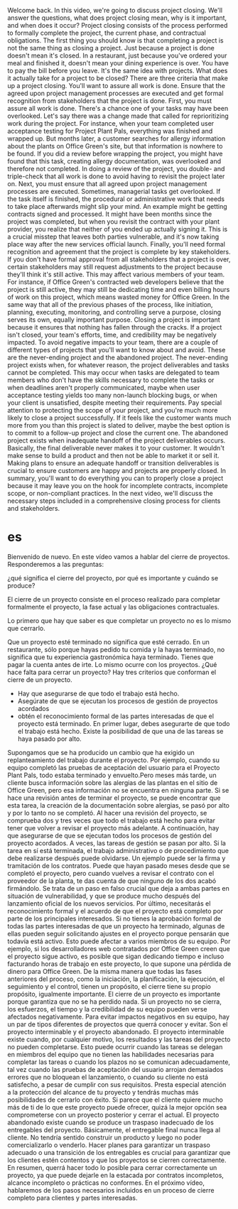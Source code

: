 Welcome back. In this video, we're going to discuss project closing. We'll answer the questions, what does project closing mean, why is it important, and when does it occur? Project closing consists of the process performed to formally complete the project, the current phase, and contractual obligations. The first thing you should know is that completing a project is not the same thing as closing a project. Just because a project is done doesn't mean it's closed. In a restaurant, just because you've ordered your meal and finished it, doesn't mean your dining experience is over. You have to pay the bill before you leave. It's the same idea with projects. What does it actually take for a project to be closed? There are three criteria that make up a project closing. You'll want to assure all work is done. Ensure that the agreed upon project management processes are executed and get formal recognition from stakeholders that the project is done. First, you must assure all work is done. There's a chance one of your tasks may have been overlooked. Let's say there was a change made that called for reprioritizing work during the project. For instance, when your team completed user acceptance testing for Project Plant Pals, everything was finished and wrapped up. But months later, a customer searches for allergy information about the plants on Office Green's site, but that information is nowhere to be found. If you did a review before wrapping the project, you might have found that this task, creating allergy documentation, was overlooked and therefore not completed. In doing a review of the project, you double- and triple-check that all work is done to avoid having to revisit the project later on. Next, you must ensure that all agreed upon project management processes are executed. Sometimes, managerial tasks get overlooked. If the task itself is finished, the procedural or administrative work that needs to take place afterwards might slip your mind. An example might be getting contracts signed and processed. It might have been months since the project was completed, but when you revisit the contract with your plant provider, you realize that neither of you ended up actually signing it. This is a crucial misstep that leaves both parties vulnerable, and it's now taking place way after the new services official launch. Finally, you'll need formal recognition and agreement that the project is complete by key stakeholders. If you don't have formal approval from all stakeholders that a project is over, certain stakeholders may still request adjustments to the project because they'll think it's still active. This may affect various members of your team. For instance, if Office Green's contracted web developers believe that the project is still active, they may still be dedicating time and even billing hours of work on this project, which means wasted money for Office Green. In the same way that all of the previous phases of the process, like initiation, planning, executing, monitoring, and controlling serve a purpose, closing serves its own, equally important purpose. Closing a project is important because it ensures that nothing has fallen through the cracks. If a project isn't closed, your team's efforts, time, and credibility may be negatively impacted. To avoid negative impacts to your team, there are a couple of different types of projects that you'll want to know about and avoid. These are the never-ending project and the abandoned project. The never-ending project exists when, for whatever reason, the project deliverables and tasks cannot be completed. This may occur when tasks are delegated to team members who don't have the skills necessary to complete the tasks or when deadlines aren't properly communicated, maybe when user acceptance testing yields too many non-launch blocking bugs, or when your client is unsatisfied, despite meeting their requirements. Pay special attention to protecting the scope of your project, and you're much more likely to close a project successfully. If it feels like the customer wants much more from you than this project is slated to deliver, maybe the best option is to commit to a follow-up project and close the current one. The abandoned project exists when inadequate handoff of the project deliverables occurs. Basically, the final deliverable never makes it to your customer. It wouldn't make sense to build a product and then not be able to market it or sell it. Making plans to ensure an adequate handoff or transition deliverables is crucial to ensure customers are happy and projects are properly closed. In summary, you'll want to do everything you can to properly close a project because it may leave you on the hook for incomplete contracts, incomplete scope, or non-compliant practices. In the next video, we'll discuss the necessary steps included in a comprehensive closing process for clients and stakeholders.
# es
Bienvenido de nuevo. En este vídeo vamos a hablar del cierre de proyectos. Responderemos a las preguntas:

¿qué significa el cierre del proyecto, por qué es importante y cuándo se produce?

El cierre de un proyecto consiste en el proceso realizado para completar formalmente el proyecto, la fase actual y las obligaciones contractuales.

Lo primero que hay que saber es que completar un proyecto no es lo mismo que cerrarlo.

Que un proyecto esté terminado no significa que esté cerrado. En un restaurante, sólo porque hayas pedido tu comida y la hayas terminado, no significa que tu experiencia gastronómica haya terminado.
Tienes que pagar la cuenta antes de irte. Lo mismo ocurre con los proyectos.
¿Qué hace falta para cerrar un proyecto?
Hay tres criterios que conforman el cierre de un proyecto.
- Hay que asegurarse de que todo el trabajo está hecho.
- Asegúrate de que se ejecutan los procesos de gestión de proyectos acordados
- obtén el reconocimiento formal de las partes interesadas de que el proyecto está terminado.
En primer lugar, debes asegurarte de que todo el trabajo está hecho. Existe la posibilidad de que una de las tareas se haya pasado por alto.

Supongamos que se ha producido un cambio que ha exigido un replanteamiento del trabajo durante el proyecto. Por ejemplo, cuando su equipo completó las pruebas de aceptación del usuario para el Proyecto Plant Pals, todo estaba terminado y envuelto.Pero meses más tarde, un cliente busca información sobre las alergias de las plantas en el sitio de Office Green, pero esa información no se encuentra en ninguna parte. Si se hace una revisión antes de terminar el proyecto, se puede encontrar que esta tarea, la creación de la documentación sobre alergias, se pasó por alto y por lo tanto no se completó. Al hacer una revisión del proyecto, se comprueba dos y tres veces que todo el trabajo está hecho para evitar tener que volver a revisar el proyecto más adelante. A continuación, hay que asegurarse de que se ejecutan todos los procesos de gestión del proyecto acordados. A veces, las tareas de gestión se pasan por alto. Si la tarea en sí está terminada, el trabajo administrativo o de procedimiento que debe realizarse después puede olvidarse. Un ejemplo puede ser la firma y tramitación de los contratos. Puede que hayan pasado meses desde que se completó el proyecto, pero cuando vuelves a revisar el contrato con el proveedor de la planta, te das cuenta de que ninguno de los dos acabó firmándolo. Se trata de un paso en falso crucial que deja a ambas partes en situación de vulnerabilidad, y que se produce mucho después del lanzamiento oficial de los nuevos servicios. Por último, necesitarás el reconocimiento formal y el acuerdo de que el proyecto está completo por parte de los principales interesados. Si no tienes la aprobación formal de todas las partes interesadas de que un proyecto ha terminado, algunas de ellas pueden seguir solicitando ajustes en el proyecto porque pensarán que todavía está activo. Esto puede afectar a varios miembros de su equipo. Por ejemplo, si los desarrolladores web contratados por Office Green creen que el proyecto sigue activo, es posible que sigan dedicando tiempo e incluso facturando horas de trabajo en este proyecto, lo que supone una pérdida de dinero para Office Green. De la misma manera que todas las fases anteriores del proceso, como la iniciación, la planificación, la ejecución, el seguimiento y el control, tienen un propósito, el cierre tiene su propio propósito, igualmente importante. El cierre de un proyecto es importante porque garantiza que no se ha perdido nada. Si un proyecto no se cierra, los esfuerzos, el tiempo y la credibilidad de su equipo pueden verse afectados negativamente. Para evitar impactos negativos en su equipo, hay un par de tipos diferentes de proyectos que querrá conocer y evitar.
Son el proyecto interminable y el proyecto abandonado.
El proyecto interminable existe cuando, por cualquier motivo, los resultados y las tareas del proyecto no pueden completarse. Esto puede ocurrir cuando las tareas se delegan en miembros del equipo que no tienen las habilidades necesarias para completar las tareas o cuando los plazos no se comunican adecuadamente, tal vez cuando las pruebas de aceptación del usuario arrojan demasiados errores que no bloquean el lanzamiento, o cuando su cliente no está satisfecho, a pesar de cumplir con sus requisitos. Presta especial atención a la protección del alcance de tu proyecto y tendrás muchas más posibilidades de cerrarlo con éxito.
Si parece que el cliente quiere mucho más de ti de lo que este proyecto puede ofrecer, quizá la mejor opción sea comprometerse con un proyecto posterior y cerrar el actual. El proyecto abandonado existe cuando se produce un traspaso inadecuado de los entregables del proyecto. Básicamente, el entregable final nunca llega al cliente. No tendría sentido construir un producto y luego no poder comercializarlo o venderlo.
Hacer planes para garantizar un traspaso adecuado o una transición de los entregables es crucial para garantizar que los clientes estén contentos y que los proyectos se cierren correctamente. En resumen, querrá hacer todo lo posible para cerrar correctamente un proyecto, ya que puede dejarle en la estacada por contratos incompletos, alcance incompleto o prácticas no conformes. En el próximo vídeo, hablaremos de los pasos necesarios incluidos en un proceso de cierre completo para clientes y partes interesadas.

